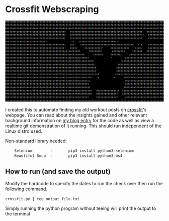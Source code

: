 # Crossfit Webscraping

![Crossfit project logo](https://github.com/Tclack88/blog/blob/gh-pages/assets/crossfit/small_xfit_logo.png?raw=true)

I created this to automate finding my old workout posts on [crossfit](www.crossfit.com)'s webpage. You can read about the insights gained and other relevant background information on [my blog entry](https://tclack88.github.io/blog/code/2019/06/22/crossfit.html) for the code as well as view a realtime gif demonstration of it running. This should run independent of the Linux distro used.

Non-standard library needed:

        Selenium        -       pip3 install python3-selenium
        Beautiful Soup  -       pip3 install python3-bs4


## How to run (and save the output)

Modify the hardcode to specify the dates to run the check over then run the following command.

`crossfit.py | tee output_file.txt`

Simply running the python program without teeing will print the output to the terminal
